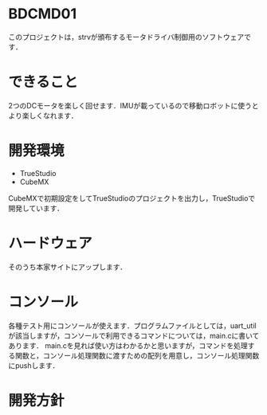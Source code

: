 # BDCMD01
このプロジェクトは，strvが頒布するモータドライバ制御用のソフトウェアです．

# できること
2つのDCモータを楽しく回せます．IMUが載っているので移動ロボットに使うとより楽しくなれます．

# 開発環境
- TrueStudio
- CubeMX

CubeMXで初期設定をしてTrueStudioのプロジェクトを出力し，TrueStudioで開発しています．

# ハードウェア
そのうち本家サイトにアップします．

# コンソール
各種テスト用にコンソールが使えます．プログラムファイルとしては，uart_utilが該当しますが，コンソールで利用できるコマンドについては，main.cに書いてあります．
main.cを見れば使い方はわかるかと思いますが，コマンドを処理する関数と，コンソール処理関数に渡すための配列を用意し，コンソール処理関数にpushします．

# 開発方針



